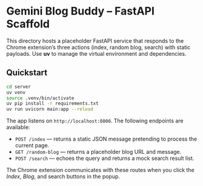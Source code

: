 # Gemini Blog Buddy – FastAPI Scaffold

This directory hosts a placeholder FastAPI service that responds to the Chrome extension’s three actions (index, random blog, search) with static payloads. Use **uv** to manage the virtual environment and dependencies.

## Quickstart

```bash
cd server
uv venv
source .venv/bin/activate
uv pip install -r requirements.txt
uv run uvicorn main:app --reload
```

The app listens on `http://localhost:8000`. The following endpoints are available:

- `POST /index` — returns a static JSON message pretending to process the current page.
- `GET /random-blog` — returns a placeholder blog URL and message.
- `POST /search` — echoes the query and returns a mock search result list.

The Chrome extension communicates with these routes when you click the *Index*, *Blog*, and search buttons in the popup.
